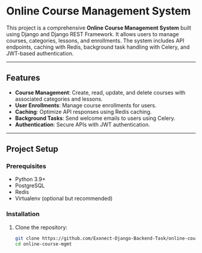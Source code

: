# Online Course Management System

This project is a comprehensive **Online Course Management System** built using Django and Django REST Framework. It allows users to manage courses, categories, lessons, and enrollments. The system includes API endpoints, caching with Redis, background task handling with Celery, and JWT-based authentication.

---

## Features
- **Course Management**: Create, read, update, and delete courses with associated categories and lessons.
- **User Enrollments**: Manage course enrollments for users.
- **Caching**: Optimize API responses using Redis caching.
- **Background Tasks**: Send welcome emails to users using Celery.
- **Authentication**: Secure APIs with JWT authentication.

---

## Project Setup

### Prerequisites
- Python 3.9+
- PostgreSQL
- Redis
- Virtualenv (optional but recommended)

### Installation
1. Clone the repository:
   ```bash
   git clone https://github.com/Exonect-Django-Backend-Task/online-course-mgmt.git
   cd online-course-mgmt

